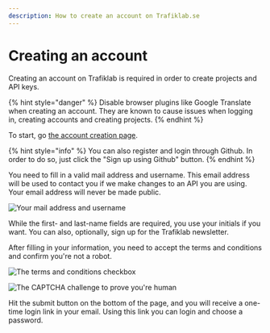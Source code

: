 ```yaml
---
description: How to create an account on Trafiklab.se
---
```


# Creating an account

Creating an account on Trafiklab is required in order to create projects and API keys.

{% hint style="danger" %} Disable browser plugins like Google Translate when creating an account. They are known to
cause issues when logging in, creating accounts and creating projects. {% endhint %}

To start, go [the account creation page](https://www.trafiklab.se/user/register).

{% hint style="info" %} You can also register and login through Github. In order to do so, just click the "Sign up using
Github" button. {% endhint %}

You need to fill in a valid mail address and username. This email address will be used to contact you if we make changes
to an API you are using. Your email address will never be made public.

![Your mail address and username](../../.gitbook/assets/image%20%2814%29.png)

While the first- and last-name fields are required, you use your initials if you want. You can also, optionally, sign up
for the Trafiklab newsletter.

After filling in your information, you need to accept the terms and conditions and confirm you're not a robot.

![The terms and conditions checkbox](../../.gitbook/assets/image.png)

![The CAPTCHA challenge to prove you&apos;re human](../../.gitbook/assets/image%20%281%29.png)

Hit the submit button on the bottom of the page, and you will receive a one-time login link in your email. Using this
link you can login and choose a password.

